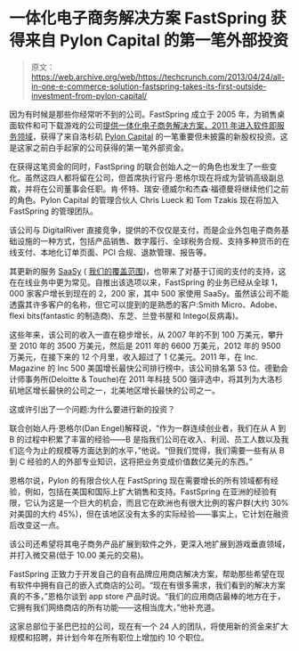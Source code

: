 # 一体化电子商务解决方案 FastSpring 获得来自 Pylon Capital 的第一笔外部投资

> 原文：<https://web.archive.org/web/https://techcrunch.com/2013/04/24/all-in-one-e-commerce-solution-fastspring-takes-its-first-outside-investment-from-pylon-capital/>

因为有时候是那些你经常听不到的公司。FastSpring 成立于 2005 年，为销售桌面软件和可下载游戏的公司[提供一体化电子商务解决方案，2011 年进入软件即服务领域](https://web.archive.org/web/20230315212017/https://techcrunch.com/2011/03/17/online-subscription-billing-is-still-a-hassle-saasy-aims-to-change-that/)，获得了来自洛杉矶 [Pylon Capital](https://web.archive.org/web/20230315212017/http://www.crunchbase.com/financial-organization/pylon-capital) 的一笔重要但未披露的新股权投资。这是这家之前白手起家的公司获得的第一笔外部资金。

在获得这笔资金的同时，FastSpring 的联合创始人之一的角色也发生了一些变化。虽然这四人都将留在公司，但首席执行官丹·恩格尔现在将成为营销高级副总裁，并将在公司董事会任职。肯·怀特、瑞安·德威尔和杰森·福德曼将继续他们之前的角色。Pylon Capital 的管理合伙人 Chris Lueck 和 Tom Tzakis 现在将加入 FastSpring 的管理团队。

该公司与 DigitalRiver 直接竞争，提供的不仅仅是支付，而是企业外包电子商务基础设施的一种方式，包括产品销售、数字履行、全球税务合规、支持多种货币的在线支付、本地化订单页面、PCI 合规、退款管理、报告等。

其更新的服务 [SaaSy](https://web.archive.org/web/20230315212017/http://saasy.com/) ( [我们的覆盖范围](https://web.archive.org/web/20230315212017/https://techcrunch.com/2011/03/17/online-subscription-billing-is-still-a-hassle-saasy-aims-to-change-that/))，也带来了对基于订阅的支付的支持，这在在线业务中更为常见。自推出该选项以来，FastSpring 的业务已经从全球 1，000 家客户增长到现在的 2，200 家，其中 500 家使用 SaaSy。虽然该公司不能透露其许多客户的名称，但它可以提到的是熟悉的客户:Smith Micro、Adobe、flexi bits(fantastic 的制造商)、东芝、兰登书屋和 Intego(反病毒)。

这些年来，该公司的收入一直在稳步增长，从 2007 年的不到 100 万美元，攀升至 2010 年的 3500 万美元，然后是 2011 年的 6600 万美元，2012 年的 9500 万美元，在接下来的 12 个月里，收入超过了 1 亿美元。2011 年，在 Inc. Magazine 的 Inc 500 美国增长最快公司排行榜中，该公司排名第 53 位。德勤会计师事务所(Deloitte & Touche)在 2011 年科技 500 强评选中，将其列为大洛杉矶地区增长最快的公司之一，北美地区增长最快的公司之一。

这或许引出了一个问题:为什么要进行新的投资？

联合创始人丹·恩格尔(Dan Engel)解释说，“作为一群连续创业者，我们在从 A 到 B 的过程中积累了丰富的经验——B 是指我们公司在收入、利润、员工人数以及我们迄今为止的规模等方面达到的水平，”他说。“但我们觉得，我们需要一些有从 B 到 C 经验的人的外部专业知识，这将把业务变成价值数亿美元的东西。”

恩格尔说，Pylon 的有限合伙人在 FastSpring 现在需要增长的所有领域都有经验，例如，包括在美国和国际上扩大销售和支持。FastSpring 在亚洲的经验有限，它认为这是一个巨大的机会，而且它在欧洲也有很大比例的客户群(大约 30%对美国的大约 45%)，但在该地区没有太多的实际经验——事实上，它计划在融资后改变这一点。

该公司还希望将其电子商务产品扩展到软件之外，更深入地扩展到游戏垂直领域，并打入微交易(低于 10.00 美元的交易)。

FastSpring 正致力于开发自己的自有品牌应用商店解决方案，帮助那些希望在现有软件中拥有自己的嵌入式商店的公司。“现在有很多需求，我们看到的解决方案真的不多，”恩格尔谈到 app store 产品时说。“我们的应用商店最棒的地方在于，它拥有我们网络商店的所有功能——这相当庞大，”他补充道。

这家总部位于圣巴巴拉的公司，现在有一个 24 人的团队，将使用新的资金来扩大规模和招聘，并计划今年在所有职位上增加约 10 个职位。
